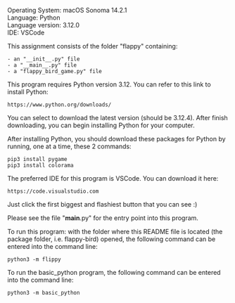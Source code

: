 Operating System: macOS Sonoma 14.2.1 \
Language: Python \
Language version: 3.12.0 \
IDE: VSCode

This assignment consists of the folder "flappy" containing:

    - an "__init__.py" file
    - a "__main__.py" file
    - a "flappy_bird_game.py" file

This program requires Python version 3.12. You can refer to 
this link to install Python:

    https://www.python.org/downloads/

You can select to download the latest version 
(should be 3.12.4). After finish downloading, you can
begin installing Python for your computer.

After installing Python, you should download these packages
for Python by running, one at a time, these 2 commands:

    pip3 install pygame
    pip3 install colorama

The preferred IDE for this program is VSCode. You can download 
it here:

    https://code.visualstudio.com

Just click the first biggest and flashiest button that you can see :)

Please see the file "**main**.py"
for the entry point into this program.

To run this program: with the folder where this
README file is located (the package folder, i.e. flappy-bird) opened,
the following command can be entered into the command line:

    python3 -m flippy


To run the basic_python program, the following command
can be entered into the command line:

    python3 -m basic_python

